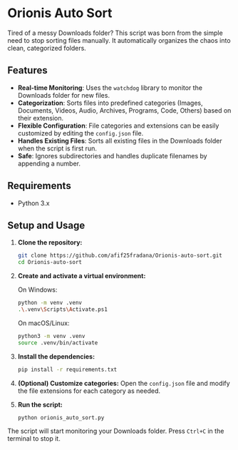 # Orionis Auto Sort

Tired of a messy Downloads folder? This script was born from the simple need to stop sorting files manually. It automatically organizes the chaos into clean, categorized folders.

## Features

- **Real-time Monitoring**: Uses the `watchdog` library to monitor the Downloads folder for new files.
- **Categorization**: Sorts files into predefined categories (Images, Documents, Videos, Audio, Archives, Programs, Code, Others) based on their extension.
- **Flexible Configuration**: File categories and extensions can be easily customized by editing the `config.json` file.
- **Handles Existing Files**: Sorts all existing files in the Downloads folder when the script is first run.
- **Safe**: Ignores subdirectories and handles duplicate filenames by appending a number.

## Requirements

- Python 3.x

## Setup and Usage

1.  **Clone the repository:**
    ```bash
    git clone https://github.com/afif25fradana/Orionis-auto-sort.git
    cd Orionis-auto-sort
    ```

2.  **Create and activate a virtual environment:**
    
    On Windows:
    ```bash
    python -m venv .venv
    .\.venv\Scripts\Activate.ps1
    ```

    On macOS/Linux:
    ```bash
    python3 -m venv .venv
    source .venv/bin/activate
    ```

3.  **Install the dependencies:**
    ```bash
    pip install -r requirements.txt
    ```

4.  **(Optional) Customize categories:**
    Open the `config.json` file and modify the file extensions for each category as needed.

5.  **Run the script:**
    ```bash
    python orionis_auto_sort.py
    ```

The script will start monitoring your Downloads folder. Press `Ctrl+C` in the terminal to stop it.
